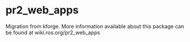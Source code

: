 pr2_web_apps
============

Migration from kforge. More information available about this package can be found at wiki.ros.org/pr2_web_apps
